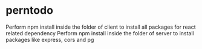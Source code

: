 # perntodo
Perform npm install inside the folder of client to install all packages for react related dependency 
Perform npm install inside the folder of server to install packages  like express, cors and pg 
